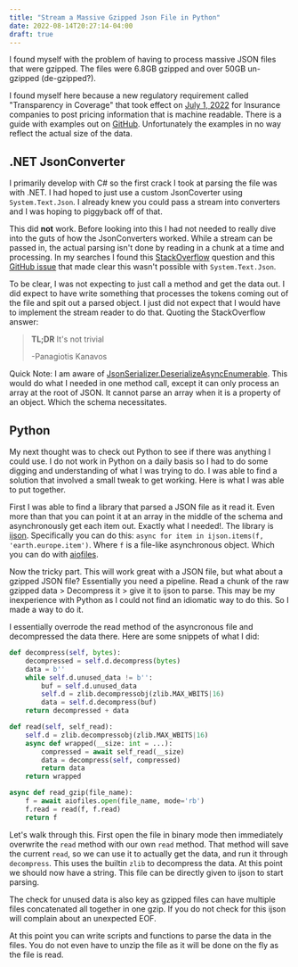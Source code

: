 ```yaml
---
title: "Stream a Massive Gzipped Json File in Python"
date: 2022-08-14T20:27:14-04:00
draft: true
---
```

I found myself with the problem of having to process massive JSON files that were gzipped. The files were 6.8GB gzipped and over 50GB un-gzipped (de-gzipped?).

I found myself here because a new regulatory requirement called "Transparency in Coverage" that took effect on [July 1, 2022](https://www.cms.gov/healthplan-price-transparency) for Insurance companies to post pricing information that is machine readable. There is a guide with examples out on [GitHub](https://github.com/CMSgov/price-transparency-guide). Unfortunately the examples in no way reflect the actual size of the data.

## .NET JsonConverter
I primarily develop with C# so the first crack I took at parsing the file was with .NET. I had hoped to just use a custom JsonCoverter using `System.Text.Json`. I already knew you could pass a stream into converters and I was hoping to piggyback off of that.

This did **not** work. Before looking into this I had not needed to really dive into the guts of how the JsonConverters worked. While a stream can be passed in, the actual parsing isn't done by reading in a chunk at a time and processing. In my searches I found this [StackOverflow](https://stackoverflow.com/questions/58572524/asynchonously-deserializing-a-list-using-system-text-json) question and this [GitHub issue](https://github.com/dotnet/runtime/issues/30328) that made clear this wasn't possible with `System.Text.Json`.

To be clear, I was not expecting to just call a method and get the data out. I did expect to have write something that processes the tokens coming out of the file and spit out a parsed object. I just did not expect that I would have to implement the stream reader to do that. Quoting the StackOverflow answer:

>**TL;DR** It's not trivial
>
>-Panagiotis Kanavos

Quick Note: I am aware of [JsonSerializer.DeserializeAsyncEnumerable](https://docs.microsoft.com/en-us/dotnet/api/system.text.json.jsonserializer.deserializeasyncenumerable?view=net-6.0). This would do what I needed in one method call, except it can only process an array at the root of JSON. It cannot parse an array when it is a property of an object. Which the schema necessitates. 

## Python
My next thought was to check out Python to see if there was anything I could use. I do not work in Python on a daily basis so I had to do some digging and understanding of what I was trying to do. I was able to find a solution that involved a small tweak to get working. Here is what I was able to put together.

First I was able to find a library that parsed a JSON file as it read it. Even more than that you can point it at an array in the middle of the schema and asynchronously get each item out. Exactly what I needed!. The library is [ijson](https://pypi.org/project/ijson/). Specifically you can do this: `async for item in ijson.items(f, 'earth.europe.item')`. Where `f` is a file-like asynchronous object. Which you can do with [aiofiles](https://pypi.org/project/aiofiles/).

Now the tricky part. This will work great with a JSON file, but what about a gzipped JSON file? Essentially you need a pipeline. Read a chunk of the raw gzipped data > Decompress it > give it to ijson to parse. This may be my inexperience with Python as I could not find an idiomatic way to do this. So I made a way to do it.

I essentially overrode the read method of the asyncronous file and decompressed the data there. Here are some snippets of what I did:

```python
def decompress(self, bytes):
    decompressed = self.d.decompress(bytes)
    data = b''
    while self.d.unused_data != b'':
        buf = self.d.unused_data
        self.d = zlib.decompressobj(zlib.MAX_WBITS|16)
        data = self.d.decompress(buf)
    return decompressed + data

def read(self, self_read):
    self.d = zlib.decompressobj(zlib.MAX_WBITS|16)
    async def wrapped(__size: int = ...):
        compressed = await self_read(__size)
        data = decompress(self, compressed)
        return data
    return wrapped

async def read_gzip(file_name):
    f = await aiofiles.open(file_name, mode='rb')
    f.read = read(f, f.read)
    return f
```

Let's walk through this. First open the file in binary mode then immediately overwrite the `read` method with our own `read` method. That method will save the current `read`, so we can use it to actually get the data, and run it through `decompress`. This uses the builtin `zlib` to decompress the data. At this point we should now have a string. This file can be directly given to ijson to start parsing. 

The check for unused data is also key as gzipped files can have multiple files concatenated all together in one gzip. If you do not check for this ijson will complain about an unexpected EOF. 

At this point you can write scripts and functions to parse the data in the files. You do not even have to unzip the file as it will be done on the fly as the file is read.
